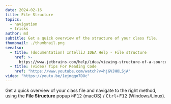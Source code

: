 ```yaml
---
date: 2024-02-16
title: File Structure
topics:
  - navigation
  - tricks
author: md
subtitle: Get a quick overview of the structure of your class file.
thumbnail: ./thumbnail.png
seealso:
  - title: (documentation) IntelliJ IDEA Help - File structure
    href: >-
      https://www.jetbrains.com/help/idea/viewing-structure-of-a-source-file.html
  - title: (video) Tips For Reading Code
    href: "https://www.youtube.com/watch?v=hjGVJHOLSjA"
video: "https://youtu.be/1ejmqqo7DOc"
---
```


Get a quick overview of your class file and navigate to the right method, using the **File Structure** popup <kbd>⌘F12</kbd> (macOS) / <kbd>Ctrl+F12</kbd> (Windows/Linux).
